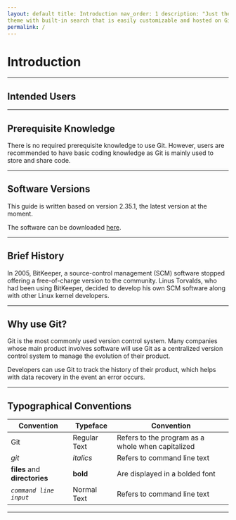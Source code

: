 ```yaml
---
layout: default title: Introduction nav_order: 1 description: "Just the Docs is a responsive Jekyll
theme with built-in search that is easily customizable and hosted on GitHub Pages."
permalink: /
---
```


# Introduction

---

## Intended Users

---

## Prerequisite Knowledge

There is no required prerequisite knowledge to use Git. However, users are recommended to have basic
coding knowledge as Git is mainly used to store and share code.

---

## Software Versions

This guide is written based on version 2.35.1, the latest version at the moment.

The software can be downloaded [here](https://git-scm.com/downloads).

---

## Brief History

In 2005, BitKeeper, a source-control management (SCM) software stopped offering a free-of-charge
version to the community. Linus Torvalds, who had been using BitKeeper, decided to develop his own
SCM software along with other Linux kernel developers.

---

## Why use Git?

Git is the most commonly used version control system. Many companies whose main product involves
software will use Git as a centralized version control system to manage the evolution of their
product.

Developers can use Git to track the history of their product, which helps with data recovery in the
event an error occurs.

---

## Typographical Conventions

| Convention                    | Typeface        | Convention                                        |
|-------------------------------|-----------------|---------------------------------------------------|
| Git                           | Regular Text    | Refers to the program as a whole when capitalized |
| <em>git<em>                   | <em>italics<em> | Refers to command line text                       |
| **files** and **directories** | **bold**        | Are displayed in a bolded font                    |
| *`command line input`*        | Normal Text     | Refers to command line text                       |


---

